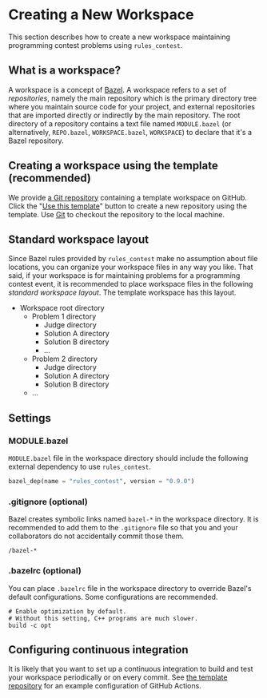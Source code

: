 # Creating a New Workspace

This section describes how to create a new workspace maintaining programming
contest problems using `rules_contest`.

## What is a workspace?

A workspace is a concept of [Bazel]. A workspace refers to a set of
*repositories*, namely the main repository which is the primary directory
tree where you maintain source code for your project, and external
repositories that are imported directly or indirectly by the main repository.
The root directory of a repository contains a text file named
`MODULE.bazel` (or alternatively, `REPO.bazel`, `WORKSPACE.bazel`,
`WORKSPACE`) to declare that it's a Bazel repository.

[Bazel]: https://bazel.build/

## Creating a workspace using the template (recommended)

We provide [a Git repository] containing a template workspace on GitHub.
Click the "[Use this template]" button to create a new repository using
the template. Use [Git] to checkout the repository to the local machine.

[a Git repository]: https://github.com/nya3jp/contest_template
[Use this template]: https://help.github.com/articles/creating-a-repository-from-a-template/
[Git]: https://help.github.com/en/github/creating-cloning-and-archiving-repositories/cloning-a-repository

## Standard workspace layout

Since Bazel rules provided by `rules_contest` make no assumption about file
locations, you can organize your workspace files in any way you like.
That said, if your workspace is for maintaining problems for a programming
contest event, it is recommended to place workspace files in the following
*standard workspace layout*. The template workspace has this layout.

- Workspace root directory
    - Problem 1 directory
        - Judge directory
        - Solution A directory
        - Solution B directory
        - ...
    - Problem 2 directory
        - Judge directory
        - Solution A directory
        - Solution B directory
    - ...

## Settings

### MODULE.bazel

`MODULE.bazel` file in the workspace directory should include the following
external dependency to use `rules_contest`.

```python
bazel_dep(name = "rules_contest", version = "0.9.0")
```

### .gitignore (optional)

Bazel creates symbolic links named `bazel-*` in the workspace directory.
It is recommended to add them to the `.gitignore` file so that you and your
collaborators do not accidentally commit those them.

```
/bazel-*
```

### .bazelrc (optional)

You can place `.bazelrc` file in the workspace directory to override Bazel's
default configurations. Some configurations are recommended.

```text
# Enable optimization by default.
# Without this setting, C++ programs are much slower.
build -c opt
```

## Configuring continuous integration

It is likely that you want to set up a continuous integration to build and test
your workspace periodically or on every commit. See [the template repository]
for an example configuration of GitHub Actions.

[the template repository]: https://github.com/nya3jp/contest_template/tree/master/.github/workflows

